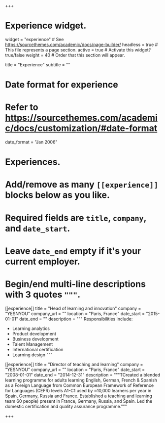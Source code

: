 +++
# Experience widget.
widget = "experience"  # See https://sourcethemes.com/academic/docs/page-builder/
headless = true  # This file represents a page section.
active = true  # Activate this widget? true/false
weight = 40  # Order that this section will appear.

title = "Experience"
subtitle = ""

# Date format for experience
#   Refer to https://sourcethemes.com/academic/docs/customization/#date-format
date_format = "Jan 2006"

# Experiences.
#   Add/remove as many `[[experience]]` blocks below as you like.
#   Required fields are `title`, `company`, and `date_start`.
#   Leave `date_end` empty if it's your current employer.
#   Begin/end multi-line descriptions with 3 quotes `"""`.
[[experience]]
  title = "Head of learning and innovation"
  company = "YESNYOU"
  company_url = ""
  location = "Paris, France"
  date_start = "2015-01-01"
  date_end = ""
  description = """
  Responsibilities include:
  
  * Learning analytics
  * Product development
  * Business development
  * Talent Management
  * International certification
  * Learning design
  """

[[experience]]
  title = "Director of teaching and learning"
  company = "YESNYOU"
  company_url = ""
  location = "Paris, France"
  date_start = "2008-01-01"
  date_end = "2014-12-31"
  description = """TCreated a blended learning programme for adults learning English, German, French & Spanish as a Foreign Language from Common European Framework of Reference for Languages (CEFR) levels A1-C1 used by ≈10,000 learners per year in Spain, Germany, Russia and France. Established a teaching and learning team  60  people) present in France, Germany, Russia, and Spain.  Led the domestic certification and quality assurance programme."""

+++

